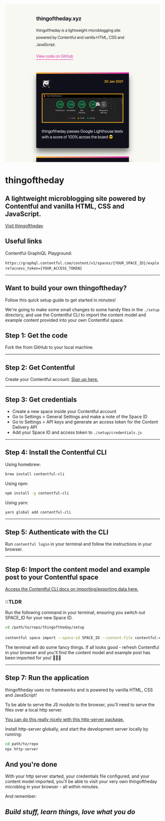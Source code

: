 ![Screenshot of thingoftheday.xyz](./assets/screenshot.png)

# thingoftheday

## A lightweight microblogging site powered by Contentful and vanilla HTML, CSS and JavaScript.

[Visit thingoftheday](https://thingoftheday.xyz/)

## Useful links

Contentful GraphiQL Playground:

`https://graphql.contentful.com/content/v1/spaces/{YOUR_SPACE_ID}/explore?access_token={YOUR_ACCESS_TOKEN}`

___

## Want to build your own thingoftheday?

Follow this quick setup guide to get started in minutes!

We're going to make some small changes to some handy files in the `./setup` directory, and use the Contentful CLI to import the content model and example content provided into your own Contentful space.

## Step 1: Get the code

Fork the from GitHub to your local machine.
___

## Step 2: Get Contentful

Create your Contentful account.
[Sign up here.](https://www.contentful.com/sign-up/)

___

## Step 3: Get credentials

- Create a new space inside your Contentful account
- Go to Settings > General Settings and make a note of the Space ID
- Go to Settings > API keys and generate an access token for the Content Delivery API
- Add your Space ID and access token to `./setup/credentials.js`

___

## Step 4: Install the Contentful CLI

Using homebrew:

```bash
brew install contentful-cli
```

Using npm:

```bash
npm install -g contentful-cli
```

Using yarn:

```bash
yarn global add contentful-cli

```

___

## Step 5: Authenticate with the CLI

Run `contentful login` in your terminal and follow the instructions in your browser.

___

## Step 6: Import the content model and example post to your Contentful space

[Access the Contentful CLI docs on importing/exporting data here.](https://www.contentful.com/developers/docs/tutorials/cli/import-and-export/)

### ::TLDR

Run the following command in your terminal, ensuring you switch out SPACE_ID for your new Space ID.

```bash
cd /path/to/repo/thingoftheday/setup

contentful space import --space-id SPACE_ID --content-file contentful-export.json
```

The terminal will do some fancy things. If all looks good - refresh Contentful in your browser and you'll find the content model and example post has been imported for you! 🎉🎉🎉

___

## Step 7: Run the application

thingoftheday uses no frameworks and is powered by vanilla HTML, CSS and JavaScript!

To be able to serve the JS module to the browser, you'll need to serve the files over a local http server.

[You can do this really nicely with this http-server package.](https://www.npmjs.com/package/http-server)

Install http-server globally, and start the development server locally by running:

```bash
cd path/to/repo
npx http-server
```

## And you're done

With your http server started, your credentials file configured, and your content model imported, you'll be able to visit your very own thingoftheday microblog in your browser - all within minutes.

And remember:

## _Build stuff, learn things, love what you do_
